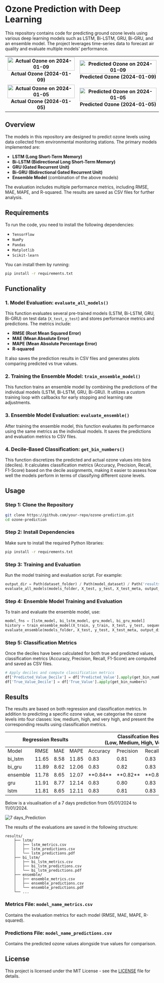 # Ozone Prediction with Deep Learning

This repository contains code for predicting ground ozone levels using various deep learning models such as LSTM, Bi-LSTM, GRU, Bi-GRU, and an ensemble model. The project leverages time-series data to forecast air quality and evaluate multiple models' performance.

<table>
  <tr>
    <td style="text-align: center; font-weight: bold;">
      <img src="https://github.com/user-attachments/assets/5c6e6cf8-77e0-4db8-bb29-56e9046e5de6" alt="Actual Ozone on 2024-01-09" style="width: 100%;" />
      Actual Ozone (2024-01-09)
    </td>
    <td style="text-align: center; font-weight: bold;">
      <img src="https://github.com/user-attachments/assets/233e89dd-b7c9-4f8d-8112-46ee7f9b120a" alt="Predicted Ozone on 2024-01-09" style="width: 100%;" />
      Predicted Ozone (2024-01-09)
    </td>
  </tr>
  
  <tr>
    <td style="text-align: center; font-weight: bold;">
      <img src="https://github.com/user-attachments/assets/a4090b00-5251-4d62-a1d8-2a1617e6ac6d" alt="Actual Ozone on 2024-01-05" style="width: 100%;" />
      Actual Ozone (2024-01-05)
    </td>
    <td style="text-align: center; font-weight: bold;">
      <img src="https://github.com/user-attachments/assets/7a27d6ba-b8a5-4f53-83f2-bcf19a0bf669" alt="Predicted Ozone on 2024-01-05" style="width: 100%;" />
      Predicted Ozone (2024-01-05)
    </td>
  </tr>
</table>


## Overview

The models in this repository are designed to predict ozone levels using data collected from environmental monitoring stations. The primary models implemented are:

- **LSTM (Long Short-Term Memory)**
- **Bi-LSTM (Bidirectional Long Short-Term Memory)**
- **GRU (Gated Recurrent Unit)**
- **Bi-GRU (Bidirectional Gated Recurrent Unit)**
- **Ensemble Model** (combination of the above models)

The evaluation includes multiple performance metrics, including RMSE, MAE, MAPE, and R-squared. The results are saved as CSV files for further analysis.

## Requirements

To run the code, you need to install the following dependencies:

- `TensorFlow`
- `NumPy`
- `Pandas`
- `Matplotlib`
- `Scikit-learn`

You can install them by running:

```bash
pip install -r requirements.txt
```

## Functionality

### 1. Model Evaluation: `evaluate_all_models()`
This function evaluates several pre-trained models (LSTM, Bi-LSTM, GRU, Bi-GRU) on test data (`X_test`, `y_test`) and stores performance metrics and predictions. The metrics include:

- **RMSE (Root Mean Squared Error)**
- **MAE (Mean Absolute Error)**
- **MAPE (Mean Absolute Percentage Error)**
- **R-squared** 

It also saves the prediction results in CSV files and generates plots comparing predicted vs true values.

### 2. Training the Ensemble Model: `train_ensemble_model()`
This function trains an ensemble model by combining the predictions of the individual models (LSTM, Bi-LSTM, GRU, Bi-GRU). It utilizes a custom training loop with callbacks for early stopping and learning rate adjustments.

### 3. Ensemble Model Evaluation: `evaluate_ensemble()`
After training the ensemble model, this function evaluates its performance using the same metrics as the individual models. It saves the predictions and evaluation metrics to CSV files.

### 4. Decile-Based Classification: `get_bin_numbers()`
This function discretizes the predicted and actual ozone values into bins (deciles). It calculates classification metrics (Accuracy, Precision, Recall, F1-Score) based on the decile assignments, making it easier to assess how well the models perform in terms of classifying different ozone levels.

## Usage

### Step 1: Clone the Repository

```bash
git clone https://github.com/your-repo/ozone-prediction.git
cd ozone-prediction
```

### Step 2: Install Dependencies

Make sure to install the required Python libraries:

```bash
pip install -r requirements.txt
```

### Step 3: Training and Evaluation

Run the model training and evaluation script. For example:

```python
output_dir = Path(dataset_folder) / Path(model_dataset) / Path('results')
evaluate_all_models(models_folder, X_test, y_test, X_test_meta, output_dir)
```

### Step 4: Ensemble Model Training and Evaluation

To train and evaluate the ensemble model, use:

```python
model_fns = [lstm_model, bi_lstm_model, gru_model, bi_gru_model]
history = train_ensemble_model(X_train, y_train, X_test, y_test, sequence_length, models_folder, model_fns, epochs=500)
evaluate_ensemble(models_folder, X_test, y_test, X_test_meta, output_dir, model_name="ensemble")
```

### Step 5: Classification Metrics

Once the deciles have been calculated for both true and predicted values, classification metrics (Accuracy, Precision, Recall, F1-Score) are computed and saved as CSV files.

```python
# Apply deciles and compute classification metrics
df['Predicted_Value_Decile'] = df['Predicted_Value'].apply(get_bin_numbers)
df['True_Value_Decile'] = df['True_Value'].apply(get_bin_numbers)
```

## Results
The results are based on both regression and classification metrics. In addition to predicting a specific ozone value, we categorise the ozone levels into four classes: low, medium, high, and very high, and present the corresponding results using classification metrics.

<table class="tg"><thead>
  <tr>
    <th class="tg-7btt" colspan="4">Regression Results</th>
    <th class="tg-7btt" colspan="4">Classifcation Results   <br>     (Low, Medium, High, Very High)</th>
  </tr></thead>
<tbody>
  <tr>
    <td class="tg-fymr">Model</td>
    <td class="tg-fymr">RMSE</td>
    <td class="tg-fymr">MAE</td>
    <td class="tg-fymr">MAPE</td>
    <td class="tg-fymr">Accuracy</td>
    <td class="tg-fymr">Precision</td>
    <td class="tg-fymr">Recall</td>
    <td class="tg-fymr">F1-Score</td>
  </tr>
  <tr>
    <td class="tg-0pky">bi_lstm</td>
    <td class="tg-c3ow">11.65</td>
    <td class="tg-c3ow">8.58</td>
    <td class="tg-c3ow">11.85</td>
    <td class="tg-c3ow">0.83</td>
    <td class="tg-c3ow">0.81</td>
    <td class="tg-c3ow">0.83</td>
    <td class="tg-c3ow">0.82</td>
  </tr>
  <tr>
    <td class="tg-0pky">bi_gru</td>
    <td class="tg-c3ow">11.89</td>
    <td class="tg-c3ow">8.62</td>
    <td class="tg-c3ow">12.06</td>
    <td class="tg-c3ow">0.83</td>
    <td class="tg-c3ow">0.82</td>
    <td class="tg-c3ow">0.83</td>
    <td class="tg-c3ow">0.82</td>
  </tr>
  <tr>
    <td class="tg-0pky">ensemble</td>
    <td class="tg-c3ow">11.78</td>
    <td class="tg-c3ow">8.65</td>
    <td class="tg-c3ow">12.07</td>
    <td class="tg-c3ow">**0.84**</td>
    <td class="tg-c3ow">**0.82**</td>
    <td class="tg-c3ow">**0.84**</td>
    <td class="tg-c3ow">**0.83**</td>
  </tr>
  <tr>
    <td class="tg-0pky">gru</td>
    <td class="tg-c3ow">11.91</td>
    <td class="tg-c3ow">8.77</td>
    <td class="tg-c3ow">12.14</td>
    <td class="tg-c3ow">0.83</td>
    <td class="tg-c3ow">0.80</td>
    <td class="tg-c3ow">0.83</td>
    <td class="tg-c3ow">0.79</td>
  </tr>
  <tr>
    <td class="tg-0pky">lstm</td>
    <td class="tg-c3ow">11.81</td>
    <td class="tg-c3ow">8.65</td>
    <td class="tg-c3ow">12.11</td>
    <td class="tg-c3ow">0.83</td>
    <td class="tg-c3ow">0.81</td>
    <td class="tg-c3ow">0.83</td>
    <td class="tg-c3ow">0.82</td>
  </tr>
</tbody></table>

Below is a visualisation of a 7 days prediction from 05/01/2024 to 11/01/2024.

![7 days_Prediction](https://github.com/user-attachments/assets/7be44e03-8fee-401c-a301-c54cd78dbbe4)

The results of the evaluations are saved in the following structure:

```
results/
    ├── lstm/
    │   ├── lstm_metrics.csv
    │   ├── lstm_predictions.csv
    │   └── lstm_predictions.pdf
    ├── bi_lstm/
    │   ├── bi_lstm_metrics.csv
    │   ├── bi_lstm_predictions.csv
    │   └── bi_lstm_predictions.pdf
    ├── ensemble/
    │   ├── ensemble_metrics.csv
    │   ├── ensemble_predictions.csv
    │   └── ensemble_predictions.pdf
    └── ...
```

### Metrics File: `model_name_metrics.csv`
Contains the evaluation metrics for each model (RMSE, MAE, MAPE, R-squared).

### Predictions File: `model_name_predictions.csv`
Contains the predicted ozone values alongside true values for comparison.

## License

This project is licensed under the MIT License - see the [LICENSE](LICENSE) file for details.
